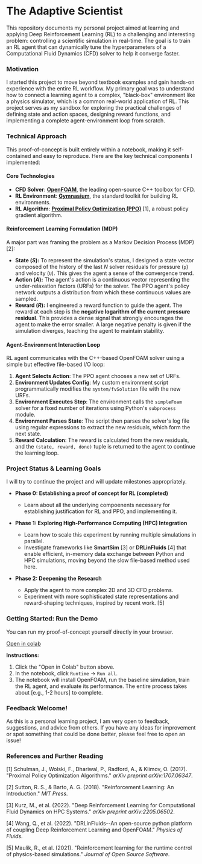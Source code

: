 

# The Adaptive Scientist



This repository documents my personal project aimed at learning and applying Deep Reinforcement Learning (RL) to a challenging and interesting problem: controlling a scientific simulation in real-time. The goal is to train an RL agent that can dynamically tune the hyperparameters of a Computational Fluid Dynamics (CFD) solver to help it converge faster.

### Motivation

I started this project to move beyond textbook examples and gain hands-on experience with the entire RL workflow. My primary goal was to understand how to connect a learning agent to a complex, "black-box" environment like a physics simulator, which is a common real-world application of RL. This project serves as my sandbox for exploring the practical challenges of defining state and action spaces, designing reward functions, and implementing a complete agent-environment loop from scratch.



### Technical Approach 

This proof-of-concept is built entirely within a notebook, making it self-contained and easy to reproduce. Here are the key technical components I implemented:

#### Core Technologies

*   **CFD Solver**: [**OpenFOAM**](https://www.openfoam.com/), the leading open-source C++ toolbox for CFD. 
*   **RL Environment**: [**Gymnasium**](https://gymnasium.farama.org/), the standard toolkit for building RL environments. 
*   **RL Algorithm**: [**Proximal Policy Optimization (PPO)**](https://spinningup.openai.com/en/latest/algorithms/ppo.html) [1], a robust policy gradient algorithm. 

#### Reinforcement Learning Formulation (MDP)

A major part was framing the problem as a Markov Decision Process (MDP) [2]:

*   **State ($S$):** To represent the simulation's status, I designed a state vector composed of the history of the last *N* solver residuals for pressure (`p`) and velocity (`U`). This gives the agent a sense of the convergence trend.
*   **Action ($A$):** The agent's action is a continuous vector representing the under-relaxation factors (URFs) for the solver. The PPO agent's policy network outputs a distribution from which these continuous values are sampled.
*   **Reward ($R$):** I engineered a reward function to guide the agent. The reward at each step is the **negative logarithm of the current pressure residual**. This provides a dense signal that strongly encourages the agent to make the error smaller. A large negative penalty is given if the simulation diverges, teaching the agent to maintain stability.

#### Agent-Environment Interaction Loop

RL agent communicates with the C++-based OpenFOAM solver using a simple but effective file-based I/O loop:

1.  **Agent Selects Action**: The PPO agent chooses a new set of URFs.
2.  **Environment Updates Config**: My custom environment script programmatically modifies the `system/fvSolution` file with the new URFs.
3.  **Environment Executes Step**: The environment calls the `simpleFoam` solver for a fixed number of iterations using Python's `subprocess` module.
4.  **Environment Parses State**: The script then parses the solver's log file using regular expressions to extract the new residuals, which form the next state.
5.  **Reward Calculation**: The reward is calculated from the new residuals, and the `(state, reward, done)` tuple is returned to the agent to continue the learning loop.

### Project Status & Learning Goals

I will try to continue the project and will update milestones appropriately.

*   **Phase 0: Establishing a proof of concept for RL (completed)**
    *   Learn about all the underlying compoenents necessary for establishing justification for RL and PPO, and implementing it.

*   **Phase 1: Exploring High-Performance Computing (HPC) Integration**
    *   Learn how to scale this experiment by running multiple simulations in parallel.
    *   Investigate frameworks like **SmartSim** [3] or **DRLinFluids** [4] that enable efficient, in-memory data exchange between Python and HPC simulations, moving beyond the slow file-based method used here.
*   **Phase 2: Deepening the Research**
    *   Apply the agent to more complex 2D and 3D CFD problems.
    *   Experiment with more sophisticated state representations and reward-shaping techniques, inspired by recent work. [5]


### Getting Started: Run the Demo

You can run my proof-of-concept yourself directly in your browser.

[Open in colab](https://colab.research.google.com/github/anik-m/YOUR_REPO_NAME/blob/main/adaptive_scientist_colab_demo.ipynb)

**Instructions:**

1.  Click the "Open in Colab" button above.
2.  In the notebook, click `Runtime` -> `Run all`.
3.  The notebook will install OpenFOAM, run the baseline simulation, train the RL agent, and evaluate its performance. The entire process takes about [e.g., 1-2 hours] to complete.

### Feedback Welcome!

As this is a personal learning project, I am very open to feedback, suggestions, and advice from others. If you have any ideas for improvement or spot something that could be done better, please feel free to open an issue!

### References and Further Reading

[1] Schulman, J., Wolski, F., Dhariwal, P., Radford, A., & Klimov, O. (2017). "Proximal Policy Optimization Algorithms." *arXiv preprint arXiv:1707.06347*.

[2] Sutton, R. S., & Barto, A. G. (2018). "Reinforcement Learning: An Introduction." *MIT Press*.

[3] Kurz, M., et al. (2022). "Deep Reinforcement Learning for Computational Fluid Dynamics on HPC Systems." *arXiv preprint arXiv:2205.06502*.

[4] Wang, Q., et al. (2022). "DRLinFluids--An open-source python platform of coupling Deep Reinforcement Learning and OpenFOAM." *Physics of Fluids*.

[5] Maulik, R., et al. (2021). "Reinforcement learning for the runtime control of physics-based simulations." *Journal of Open Source Software*.




